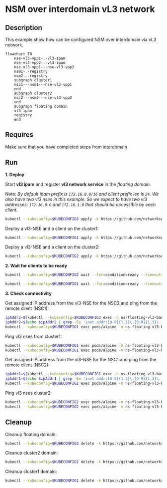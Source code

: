 # NSM over interdomain vL3 network

## Description

This example show how can be configured NSM over interdomain via vL3 network.

```mermaid
flowchart TB
    nse-vl3-vpp1-.-vl3-ipam
    nse-vl3-vpp2-.-vl3-ipam
    nse-vl3-vpp1---nse-vl3-vpp2  
    nsm1-.-registry
    nsm2-.-registry
    subgraph cluster1
    nsc1---nsm1---nse-vl3-vpp1
    end
    subgraph cluster2
    nsc2---nsm2---nse-vl3-vpp2
    end
    subgraph floating domain
    vl3-ipam
    registry
    end
```
## Requires

Make sure that you have completed steps from [interdomain](../../)

## Run

**1. Deploy**

Start **vl3 ipam** and register **vl3 network service** in the *floating domain*.

Note: *By default ipam prefix is `172.16.0.0/16` and client prefix len is `24`. We also have two vl3 nses in this example. So we expect to have two vl3 addresses: `172.16.0.0` and `172.16.1.0` that should be accessible by each client.*

```bash
kubectl --kubeconfig=$KUBECONFIG3 apply -k https://github.com/networkservicemesh/deployments-k8s/examples/multicluster/usecases/floating_vl3-basic/cluster3?ref=ea1efa53e84ce83a252e21af37cfbb4b137965bb
```

Deploy a vl3-NSE and a client on the cluster1:
```bash
kubectl --kubeconfig=$KUBECONFIG1 apply -k https://github.com/networkservicemesh/deployments-k8s/examples/multicluster/usecases/floating_vl3-basic/cluster1?ref=ea1efa53e84ce83a252e21af37cfbb4b137965bb
```

Deploy a vl3-NSE and a client on the cluster2:
```bash
kubectl --kubeconfig=$KUBECONFIG2 apply -k https://github.com/networkservicemesh/deployments-k8s/examples/multicluster/usecases/floating_vl3-basic/cluster2?ref=ea1efa53e84ce83a252e21af37cfbb4b137965bb
```

**2. Wait for clients to be ready**

```bash
kubectl --kubeconfig=$KUBECONFIG2 wait --for=condition=ready --timeout=1m pod -l app=alpine -n ns-floating-vl3-basic
```
```bash
kubectl --kubeconfig=$KUBECONFIG1 wait --for=condition=ready --timeout=1m pod -l app=alpine -n ns-floating-vl3-basic
```

**3. Check connectivity**

Get assigned IP address from the vl3-NSE for the NSC2 and ping from the remote client (NSC1):
```bash
ipAddr2=$(kubectl --kubeconfig=$KUBECONFIG2 exec -n ns-floating-vl3-basic pods/alpine -- ifconfig nsm-1)
ipAddr2=$(echo $ipAddr2 | grep -Eo 'inet addr:[0-9]{1,3}\.[0-9]{1,3}\.[0-9]{1,3}\.[0-9]{1,3}'| cut -c 11-)
kubectl --kubeconfig=$KUBECONFIG1 exec pods/alpine -n ns-floating-vl3-basic -- ping -c 4 $ipAddr2
```

Ping vl3 nses from cluster1:
```bash
kubectl --kubeconfig=$KUBECONFIG1 exec pods/alpine -n ns-floating-vl3-basic -- ping -c 4 172.16.0.0
kubectl --kubeconfig=$KUBECONFIG1 exec pods/alpine -n ns-floating-vl3-basic -- ping -c 4 172.16.1.0
```

Get assigned IP address from the vl3-NSE for the NSC1 and ping from the remote client (NSC2):
```bash
ipAddr1=$(kubectl --kubeconfig=$KUBECONFIG1 exec -n ns-floating-vl3-basic pods/alpine -- ifconfig nsm-1)
ipAddr1=$(echo $ipAddr1 | grep -Eo 'inet addr:[0-9]{1,3}\.[0-9]{1,3}\.[0-9]{1,3}\.[0-9]{1,3}'| cut -c 11-)
kubectl --kubeconfig=$KUBECONFIG2 exec pods/alpine -n ns-floating-vl3-basic -- ping -c 4 $ipAddr1
```

Ping vl3 nses cluster2:
```bash
kubectl --kubeconfig=$KUBECONFIG2 exec pods/alpine -n ns-floating-vl3-basic -- ping -c 4 172.16.0.0
kubectl --kubeconfig=$KUBECONFIG2 exec pods/alpine -n ns-floating-vl3-basic -- ping -c 4 172.16.1.0
```

## Cleanup

Cleanup floating domain:
```bash
kubectl --kubeconfig=$KUBECONFIG3 delete -k https://github.com/networkservicemesh/deployments-k8s/examples/multicluster/usecases/floating_vl3-basic/cluster3?ref=ea1efa53e84ce83a252e21af37cfbb4b137965bb
```

Cleanup cluster2 domain:
```bash
kubectl --kubeconfig=$KUBECONFIG2 delete -k https://github.com/networkservicemesh/deployments-k8s/examples/multicluster/usecases/floating_vl3-basic/cluster2?ref=ea1efa53e84ce83a252e21af37cfbb4b137965bb
```

Cleanup cluster1 domain:
```bash
kubectl --kubeconfig=$KUBECONFIG1 delete -k https://github.com/networkservicemesh/deployments-k8s/examples/multicluster/usecases/floating_vl3-basic/cluster1?ref=ea1efa53e84ce83a252e21af37cfbb4b137965bb
```
